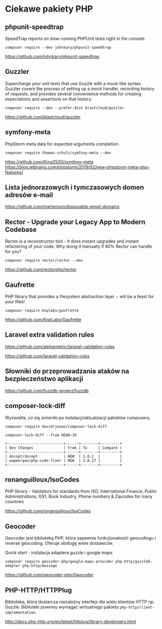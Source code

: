 # Ciekawe pakiety PHP

## phpunit-speedtrap

SpeedTrap reports on slow-running PHPUnit tests right in the console.

`composer require --dev johnkary/phpunit-speedtrap`

https://github.com/johnkary/phpunit-speedtrap


## Guzzler

Supercharge your unit tests that use Guzzle with a mock-like syntax. Guzzler covers the process of setting up a mock handler, recording history of requests, and provides several convenience methods for creating expectations and assertions on that history.

`composer require --dev --prefer-dist blastcloud/guzzler`

https://github.com/blastcloud/guzzler


## symfony-meta

PhpStorm meta data for expected arguments completion.

`composer require thomas-schulz/symfony-meta --dev`

https://github.com/King2500/symfony-meta
https://blog.jetbrains.com/phpstorm/2019/02/new-phpstorm-meta-php-features/

## Lista jednorazowych i tymczasowych domen adresów e-mail

https://github.com/martenson/disposable-email-domains

## Rector - Upgrade your Legacy App to Modern Codebase

Rector is a reconstructor tool - it does instant upgrades and instant refactoring of your code. Why doing it manually if 80% Rector can handle for you?

`composer require rector/rector --dev`

https://github.com/rectorphp/rector

## Gaufrette

PHP library that provides a filesystem abstraction layer − will be a feast for your files!

`composer require knplabs/gaufrette`

https://github.com/KnpLabs/Gaufrette

## Laravel extra validation rules

https://github.com/alphametric/laravel-validation-rules

https://github.com/laravel-validation-rules

## Słowniki do przeprowadzania ataków na bezpieczeństwo aplikacji

https://github.com/fuzzdb-project/fuzzdb

## composer-lock-diff

Wyświetla, co się zmieniło po instalacji/aktualziacji pakietów composera.

`composer require davidrjonas/composer-lock-diff`

`composer-lock-diff --from HEAD~10 `

```
+--------------------------+------+--------+---------+
| Dev Changes              | From | To     | Compare |
+--------------------------+------+--------+---------+
| docopt/docopt            | NEW  | 1.0.2  |         |
| wapmorgan/php-code-fixer | NEW  | 2.0.17 |         |
+--------------------------+------+--------+---------+
```

## ronanguilloux/IsoCodes

PHP library - Validators for standards from ISO, International Finance, Public Administrations, GS1, Book Industry, Phone numbers & Zipcodes for many countries

https://github.com/ronanguilloux/IsoCodes

## Geocoder

Geocoder jest biblioteką PHP, która zapewnia funkcjionalność geocodingu i reverse geocoding. Oferuje obsługę wiele dostawców.

Quick start - instalacja adaptera guzzle i google maps

```
composer require geocoder-php/google-maps-provider php-http/guzzle6-adapter php-http/message
```

https://github.com/geocoder-php/Geocoder

## PHP-HTTP/HTTPPlug

Biblioteka, która dostarcza niezależny interfejs dla wielu klientów HTTP np. Guzzle.  Biblioteki powinny wymagać wirtualnego pakietu `php-http/client-implementation`.

http://docs.php-http.org/en/latest/httplug/library-developers.html
